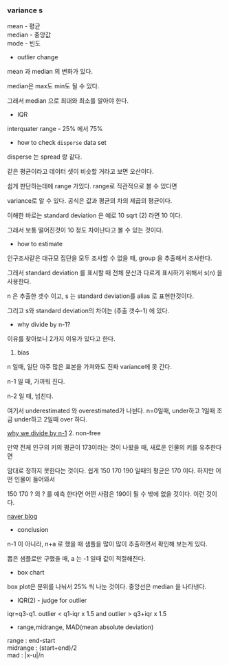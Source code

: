 ### variance s

mean - 평균  
median - 중앙값  
mode - 빈도  

* outlier change
 
mean 과 median 의 변화가 있다.  

median은 max도 min도 될 수 있다.  

그래서 median 으로 최대와 최소를 알아야 한다.  

* IQR

interquater range - 25% 에서 75%   

* how to check `disperse` data set

disperse 는 spread 랑 같다.   

같은 평균이라고 데이터 셋이 비슷할 거라고 보면 오산이다.  

쉽게 판단하는데에 range 가있다. range로 직관적으로 볼 수 있다면  

variance로 알 수 있다. 공식은 값과 평균의 차의 제곱의 평균이다.  

이해한 바로는 standard deviation 은 예로 10 sqrt (2) 라면 10 이다.  

그래서 보통 떨어진것이 10 정도 차이난다고 볼 수 있는 것이다. 

* how to estimate

인구조사같은 대규모 집단을 모두 조사할 수 없을 때, group 을 추출해서 조사한다.  

그래서 standard deviation 를 표시할 때 전체 분산과 다르게 표시하기 위해서 s(n) 을 사용한다.  

n 은 추출한 갯수 이고, s 는 standard deviation를 alias 로 표현한것이다.  

그리고 s와 standard deviation의 차이는 (추출 갯수-1) 에 있다.  

* why divide by n-1? 

이유를 찾아보니 2가지 이유가 있다고 한다.   

  1. bias

  n 일때, 일단 아주 많은 표본을 가져와도 진짜 variance에 못 간다.  
  
  n-1 일 때, 가까워 진다.   
  
  n-2 일 때, 넘친다.  

  여기서 underestimated 와 overestimated가 나뉜다. n=0일때, under하고 1일때 조금 under하고 2일때 over 하다.  
  
  [why we divide by n-1](https://www.khanacademy.org/computer-science/go/1169428428)
  2. non-free 
  
  만약 전체 인구의 키의 평균이 173이라는 것이 나왔을 때, 새로운 인물의 키를 유추한다면  

  맘대로 정하지 못한다는 것이다. 쉽게 150 170 190 일때의 평균은 170 이다. 하지만 어떤 인물이 들어와서 

  150 170 ? 의 ? 를 예측 한다면 어떤 사람은 190이 될 수 밖에 없을 것이다. 이런 것이다. 

  [naver blog](https://m.blog.naver.com/sw4r/221021838997)

* conclusion 

n-1 이 아니라, n+a 로 했을 때 샘플을 많이 많이 추출하면서 확인해 보는게 있다.  

뽑은 샘플로만 구했을 때, a 는 -1 일때 값이 적절해진다.  

* box chart 

box plot은 분위를 나눠서 25% 씩 나눈 것이다. 중앙선은 median 을 나타낸다.  


* IQR(2) - judge for outlier

iqr=q3-q1. outlier < q1-iqr x 1.5 and outlier > q3+iqr x 1.5 

* range,midrange, MAD(mean absolute deviation)

range : end-start  
midrange : (start+end)/2   
mad : |x-u|/n